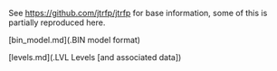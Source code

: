 
See https://github.com/jtrfp/jtrfp for base information, some of this is partially reproduced here.


[bin_model.md](.BIN model format)

[levels.md](.LVL Levels [and associated data])